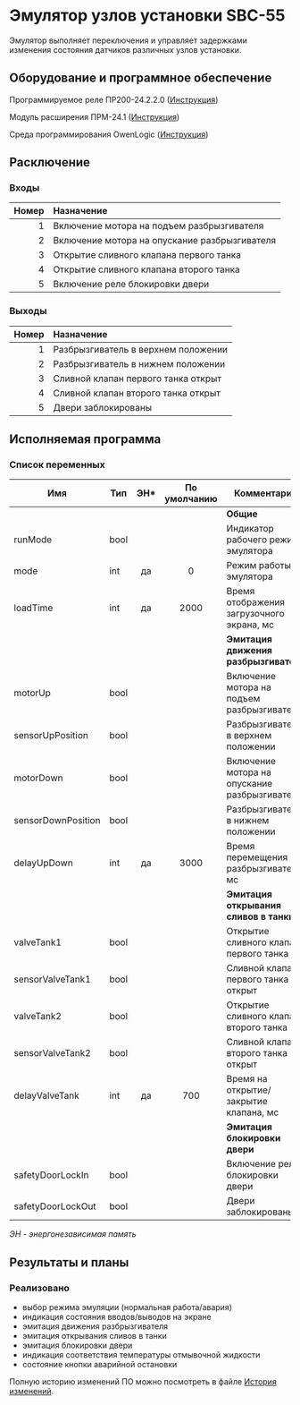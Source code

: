 # Эмулятор узлов установки SBC-55

Эмулятор выполняет переключения и управляет задержками изменения состояния датчиков различных узлов установки.

## Оборудование и программное обеспечение

Программируемое реле ПР200-24.2.2.0 ([Инструкция](/EmulatorSBC/EqManuals/re_pr200_1-ru-38699-1.69.pdf))

Модуль расширения ПРМ-24.1 ([Инструкция](/EmulatorSBC/EqManuals/re_prm-h.1_1-ru-51644-1.13.pdf))

Среда программирования OwenLogic ([Инструкция](/EmulatorSBC/EqManuals/rp_owen_logic_2.4.pdf))

## Расключение

### Входы

| Номер | Назначение                                    |
|------:|:----------------------------------------------|
|     1 | Включение мотора на подъем разбрызгивателя    |
|     2 | Включение мотора на опускание разбрызгивателя |
|     3 | Открытие сливного клапана первого танка       |
|     4 | Открытие сливного клапана второго танка       |
|     5 | Включение реле блокировки двери               |

### Выходы

| Номер | Назначение                          |
|------:|:------------------------------------|
|     1 | Разбрызгиватель в верхнем положении |
|     2 | Разбрызгиватель в нижнем положении  |
|     3 | Сливной клапан первого танка открыт |
|     4 | Сливной клапан второго танка открыт |
|     5 | Двери заблокированы                 |

## Исполняемая программа

### Список переменных

| Имя                | Тип  | ЭН* | По умолчанию | Комментарий                                   |
|--------------------|------|:---:|:------------:|-----------------------------------------------|
|                    |      |     |              | **Общие**                                     |
| runMode            | bool |     |              | Индикатор рабочего режима эмулятора           |
| mode               | int  | да  |      0       | Режим работы эмулятора                        |
| loadTime           | int  | да  |     2000     | Время отображения загрузочного экрана, мс     |
|                    |      |     |              | **Эмитация движения разбрызгивателя**         |
| motorUp            | bool |     |              | Включение мотора на подъем разбрызгивателя    |
| sensorUpPosition   | bool |     |              | Разбрызгиватель в верхнем положении           |
| motorDown          | bool |     |              | Включение мотора на опускание разбрызгивателя |
| sensorDownPosition | bool |     |              | Разбрызгиватель в нижнем положении            |
| delayUpDown        | int  | да  |     3000     | Время перемещения разбрызгивателя, мс         |
|                    |      |     |              | **Эмитация открывания сливов в танки**        |
| valveTank1         | bool |     |              | Открытие сливного клапана первого танка       |
| sensorValveTank1   | bool |     |              | Сливной клапан первого танка открыт           |
| valveTank2         | bool |     |              | Открытие сливного клапана второго танка       |
| sensorValveTank2   | bool |     |              | Сливной клапан второго танка открыт           |
| delayValveTank     | int  | да  |     700      | Время на открытие/закрытие клапана, мс        |
|                    |      |     |              | **Эмитация блокировки двери**                 |
| safetyDoorLockIn   | bool |     |              | Включение реле блокировки двери               |
| safetyDoorLockOut  | bool |     |              | Двери заблокированы                           |

*ЭН - энергонезависимая память*

## Результаты и планы

### Реализовано
- выбор режима эмуляции (нормальная работа/авария)
- индикация состояния вводов/выводов на экране
- эмитация движения разбрызгивателя
- эмитация открывания сливов в танки
- эмитация блокировки двери
- индикация соответствия температуры отмывочной жидкости
- состояние кнопки аварийной остановки

Полную историю изменений ПО можно посмотреть в файле [История изменений](/EmulatorSBC/change_history.md).

